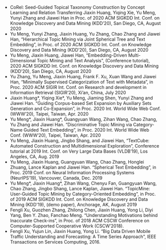   
  * CoRel: Seed-Guided Topical Taxonomy Construction by Concept Learning and Relation Transferring
   Jiaxin Huang, Yiqing Xie, Yu Meng, Yunyi Zhang and Jiawei Han 
   in Proc. of 2020 ACM SIGKDD Int. Conf. on Knowledge Discovery and Data Mining (KDD’20), San Diego, CA, August 2020
  * Yu Meng, Yunyi Zhang, Jiaxin Huang, Yu Zhang, Chao Zhang and Jiawei Han, “Hierarchical Topic Mining via Joint Spherical Tree and Text Embedding”, in Proc. of 2020 ACM SIGKDD Int. Conf. on Knowledge Discovery and Data Mining (KDD’20), San Diego, CA, August 2020 
  * Yu Meng, Jiaxin Huang, Jiawei Han, “Embedding-Driven Multi-Dimensional Topic Mining and Text Analysis”, (Conference tutorial), 2020 ACM SIGKDD Int. Conf. on Knowledge Discovery and Data Mining (KDD’20), San Diego, CA, August 2020
  * Yu Zhang, Yu Meng, Jiaxin Huang, Frank F. Xu, Xuan Wang and Jiawei Han, “Minimally Supervised Categorization of Text with Metadata”, in Proc. 2020 ACM SIGIR Int. Conf. on Research and development in Information Retrieval (SIGIR’20), Xi’an, China, July 2020
  * Jiaxin Huang\*, Yiqing Xie\*, Yu Meng, Jiaming Shen, Yunyi Zhang and Jiawei Han. “Guiding Corpus-based Set Expansion by Auxiliary Sets Generation and Co-Expansion”, in Proc. 2020 Int. World Wide Web Conf. (WWW’20), Taipei, Taiwan, Apr. 2020 
  * Yu Meng\*, Jiaxin Huang\*, Guangyuan Wang, Zihan Wang, Chao Zhang, Yu Zhang and Jiawei Han. “Discriminative Topic Mining via Category-Name Guided Text Embedding”, in Proc. 2020 Int. World Wide Web Conf. (WWW’20), Taipei, Taiwan, Apr. 2020
  * Yu Meng, Jiaxin Huang, Jingbo Shang, and Jiawei Han, “TextCube: Automated Construction and Multidimensional Exploration”, Conference tutorial at 2019 Int. Conf. on Very Large Data Bases (VLDB’19), Los Angeles, CA, Aug. 2019
  * Yu Meng, Jiaxin Huang, Guangyuan Wang, Chao Zhang, Honglei Zhuang, Lance Kaplan and Jiawei Han. “Spherical Text Embedding”, in Proc. 2019 Conf. on Neural Information Processing Systems (NeurIPS’19), Vancouver, Canada, Dec. 2019
  * Yu Meng\*, Jiaxin Huang\*, Zihan Wang, Chenyu Fan, Guangyuan Wang, Chao Zhang, Jingbo Shang, Lance Kaplan, Jiawei Han. “TopicMine: User-Guided Topic Mining by Category-Oriented Embedding”, in Proc. of 2019 ACM SIGKDD Int. Conf. on Knowledge Discovery and Data Mining (KDD'19), (demo paper), Anchorage, AK, August 2019
  * Fengli Xu, Guozhen Zhang, Zhilong Chen, Jiaxin Huang, Yong Li, Diyi Yang, Ben Y. Zhao, Fanchao Meng. “Understanding Motivations behind Inaccurate Check-ins”, in Proc. of 2018 ACM CSCW Conference on Computer-Supported Cooperative Work (CSCW’2018).
  * Fengli Xu, Yujun Lin, Jiaxin Huang, Yong Li. “Big Data Driven Mobile Traffic Understanding and Forecasting: A Time Series Approach”, IEEE Transactions on Services Computing, 2016.
